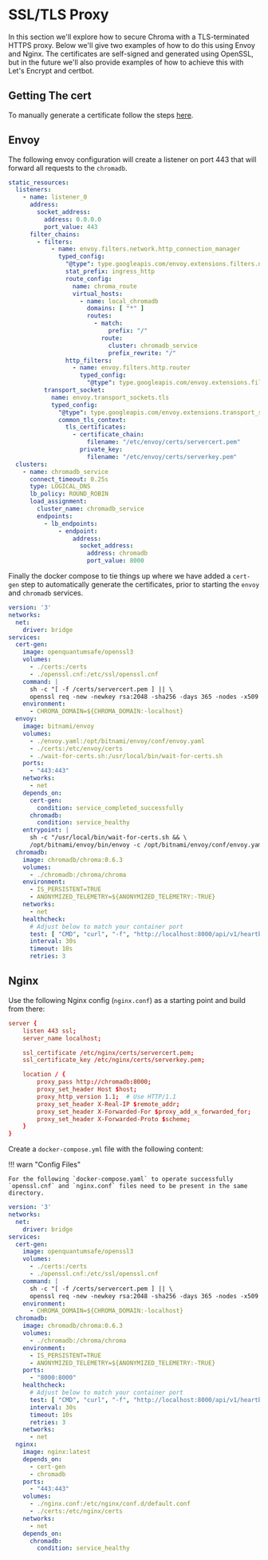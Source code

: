 # SSL/TLS Proxy

In this section we'll explore how to secure Chroma with a TLS-terminated HTTPS proxy. Below we'll give two examples of
how to do this using Envoy and Nginx. The certificates are self-signed and generated using OpenSSL, but in the future
we'll also provide examples of how to achieve this with Let's Encrypt and certbot.

## Getting The cert

To manually generate a certificate follow the steps [here](chroma-ssl-cert.md#creating-a-self-signed-certificate).

## Envoy

The following envoy configuration will create a listener on port 443 that will forward all requests to the `chromadb`.

```yaml
static_resources:
  listeners:
    - name: listener_0
      address:
        socket_address:
          address: 0.0.0.0
          port_value: 443
      filter_chains:
        - filters:
            - name: envoy.filters.network.http_connection_manager
              typed_config:
                "@type": type.googleapis.com/envoy.extensions.filters.network.http_connection_manager.v3.HttpConnectionManager
                stat_prefix: ingress_http
                route_config:
                  name: chroma_route
                  virtual_hosts:
                    - name: local_chromadb
                      domains: [ "*" ]
                      routes:
                        - match:
                            prefix: "/"
                          route:
                            cluster: chromadb_service
                            prefix_rewrite: "/"
                http_filters:
                  - name: envoy.filters.http.router
                    typed_config:
                      "@type": type.googleapis.com/envoy.extensions.filters.http.router.v3.Router
          transport_socket:
            name: envoy.transport_sockets.tls
            typed_config:
              "@type": type.googleapis.com/envoy.extensions.transport_sockets.tls.v3.DownstreamTlsContext
              common_tls_context:
                tls_certificates:
                  - certificate_chain:
                      filename: "/etc/envoy/certs/servercert.pem"
                    private_key:
                      filename: "/etc/envoy/certs/serverkey.pem"
  clusters:
    - name: chromadb_service
      connect_timeout: 0.25s
      type: LOGICAL_DNS
      lb_policy: ROUND_ROBIN
      load_assignment:
        cluster_name: chromadb_service
        endpoints:
          - lb_endpoints:
              - endpoint:
                  address:
                    socket_address:
                      address: chromadb
                      port_value: 8000
```

Finally the docker compose to tie things up where we have added a `cert-gen` step to automatically generate the certificates, prior to starting the `envoy` and `chromadb` services.

```yaml
version: '3'
networks:
  net:
    driver: bridge
services:
  cert-gen:
    image: openquantumsafe/openssl3
    volumes:
      - ./certs:/certs
      - ./openssl.cnf:/etc/ssl/openssl.cnf
    command: |
      sh -c "[ -f /certs/servercert.pem ] || \
      openssl req -new -newkey rsa:2048 -sha256 -days 365 -nodes -x509 -keyout /certs/serverkey.pem -out /certs/servercert.pem -subj '/O=Chroma/C=US' -config /etc/ssl/openssl.cnf"
    environment:
      - CHROMA_DOMAIN=${CHROMA_DOMAIN:-localhost}
  envoy:
    image: bitnami/envoy
    volumes:
      - ./envoy.yaml:/opt/bitnami/envoy/conf/envoy.yaml
      - ./certs:/etc/envoy/certs
      - ./wait-for-certs.sh:/usr/local/bin/wait-for-certs.sh
    ports:
      - "443:443"
    networks:
      - net
    depends_on:
      cert-gen:
        condition: service_completed_successfully
      chromadb:
        condition: service_healthy
    entrypoint: |
      sh -c "/usr/local/bin/wait-for-certs.sh && \
      /opt/bitnami/envoy/bin/envoy -c /opt/bitnami/envoy/conf/envoy.yaml"
  chromadb:
    image: chromadb/chroma:0.6.3
    volumes:
      - ./chromadb:/chroma/chroma
    environment:
      - IS_PERSISTENT=TRUE
      - ANONYMIZED_TELEMETRY=${ANONYMIZED_TELEMETRY:-TRUE}
    networks:
      - net
    healthcheck:
      # Adjust below to match your container port
      test: [ "CMD", "curl", "-f", "http://localhost:8000/api/v1/heartbeat" ]
      interval: 30s
      timeout: 10s
      retries: 3
```

## Nginx

Use the following Nginx config (`nginx.conf`) as a starting point and build from there:

```conf
server {
    listen 443 ssl;
    server_name localhost;

    ssl_certificate /etc/nginx/certs/servercert.pem;
    ssl_certificate_key /etc/nginx/certs/serverkey.pem;

    location / {
        proxy_pass http://chromadb:8000;
        proxy_set_header Host $host;
        proxy_http_version 1.1;  # Use HTTP/1.1
        proxy_set_header X-Real-IP $remote_addr;
        proxy_set_header X-Forwarded-For $proxy_add_x_forwarded_for;
        proxy_set_header X-Forwarded-Proto $scheme;
    }
}
```

Create a `docker-compose.yml` file with the following content:

!!! warn "Config Files"

    For the following `docker-compose.yaml` to operate successfully `openssl.cnf` and `nginx.conf` files need to be present in the same directory.

```yaml
version: '3'
networks:
  net:
    driver: bridge
services:
  cert-gen:
    image: openquantumsafe/openssl3
    volumes:
      - ./certs:/certs
      - ./openssl.cnf:/etc/ssl/openssl.cnf
    command: |
      sh -c "[ -f /certs/servercert.pem ] || \
      openssl req -new -newkey rsa:2048 -sha256 -days 365 -nodes -x509 -keyout /certs/serverkey.pem -out /certs/servercert.pem -subj '/O=Chroma/C=US' -config /etc/ssl/openssl.cnf"
    environment:
      - CHROMA_DOMAIN=${CHROMA_DOMAIN:-localhost}
  chromadb:
    image: chromadb/chroma:0.6.3
    volumes:
      - ./chromadb:/chroma/chroma
    environment:
      - IS_PERSISTENT=TRUE
      - ANONYMIZED_TELEMETRY=${ANONYMIZED_TELEMETRY:-TRUE}
    ports:
      - "8000:8000"
    healthcheck:
      # Adjust below to match your container port
      test: [ "CMD", "curl", "-f", "http://localhost:8000/api/v1/heartbeat" ]
      interval: 30s
      timeout: 10s
      retries: 3
    networks:
      - net
  nginx:
    image: nginx:latest
    depends_on:
      - cert-gen
      - chromadb
    ports:
      - "443:443"
    volumes:
      - ./nginx.conf:/etc/nginx/conf.d/default.conf
      - ./certs:/etc/nginx/certs
    networks:
      - net
    depends_on:
      chromadb:
        condition: service_healthy
```


